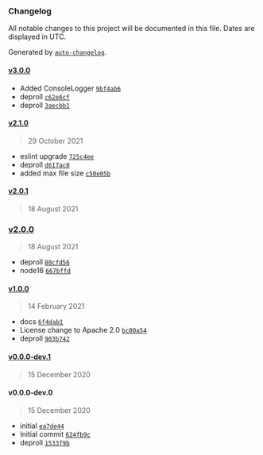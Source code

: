 ### Changelog

All notable changes to this project will be documented in this file. Dates are displayed in UTC.

Generated by [`auto-changelog`](https://github.com/CookPete/auto-changelog).

#### [v3.0.0](https://github.com/arashijs/logger/compare/v2.1.0...v3.0.0)

- Added ConsoleLogger [`9bf4ab6`](https://github.com/arashijs/logger/commit/9bf4ab6f1c0e73e06cb741d36b0f4daa1863bdc8)
- deproll [`c62e6cf`](https://github.com/arashijs/logger/commit/c62e6cf21cb3d5f5200aed27073dbd21796c2acc)
- deproll [`3aecbb1`](https://github.com/arashijs/logger/commit/3aecbb10f9b911005d609f4ee022c38d52f66522)

#### [v2.1.0](https://github.com/arashijs/logger/compare/v2.0.1...v2.1.0)

> 29 October 2021

- eslint upgrade [`725c4ee`](https://github.com/arashijs/logger/commit/725c4ee022cae967685508795a7c49c447dc81d6)
- deproll [`d617ac0`](https://github.com/arashijs/logger/commit/d617ac09d7708cf2fd53212fa4b3254c47d82102)
- added max file size [`c50e05b`](https://github.com/arashijs/logger/commit/c50e05b5672d1a712d72477d6db2692dc6329075)

#### [v2.0.1](https://github.com/arashijs/logger/compare/v2.0.0...v2.0.1)

> 18 August 2021

### [v2.0.0](https://github.com/arashijs/logger/compare/v1.0.0...v2.0.0)

> 18 August 2021

- deproll [`80cfd56`](https://github.com/arashijs/logger/commit/80cfd56091e5b9d593af343728b706f1eb243f59)
- node16 [`667bffd`](https://github.com/arashijs/logger/commit/667bffde81bc050aa9e07641942dd0664712dc64)

#### [v1.0.0](https://github.com/arashijs/logger/compare/v0.0.0-dev.1...v1.0.0)

> 14 February 2021

- docs [`6f4dab1`](https://github.com/arashijs/logger/commit/6f4dab122582d0757107b09ff62633b9c46bc911)
- License change to Apache 2.0 [`bc00a54`](https://github.com/arashijs/logger/commit/bc00a5491bbf28d1c732ea981035ee81e706d793)
- deproll [`903b742`](https://github.com/arashijs/logger/commit/903b742f6f348fd4dd6c568e9da0f012e7542011)

#### [v0.0.0-dev.1](https://github.com/arashijs/logger/compare/v0.0.0-dev.0...v0.0.0-dev.1)

> 15 December 2020

#### v0.0.0-dev.0

> 15 December 2020

- initial [`ea7de44`](https://github.com/arashijs/logger/commit/ea7de440c6bd5f3a7ebcf470b9144855ceb8e9a7)
- Initial commit [`624fb9c`](https://github.com/arashijs/logger/commit/624fb9c7ee66e5e3220d85b15759e100e27f74bd)
- deproll [`1533f9b`](https://github.com/arashijs/logger/commit/1533f9bfd8665b4f7bae648cb32d429ed44a8202)

